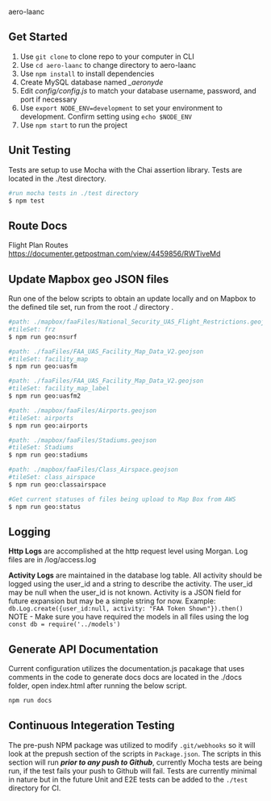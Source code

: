 aero-laanc

## Get Started
1. Use `git clone` to clone repo to your computer in CLI
2. Use `cd aero-laanc` to change directory to aero-laanc
3. Use `npm install` to install dependencies
4. Create MySQL database named *_aeronyde*
5. Edit *config/config.js* to match your database username, password, and port if necessary
6. Use `export NODE_ENV=development` to set your environment to development. Confirm setting using `echo $NODE_ENV`
7. Use `npm start` to run the project

## Unit Testing
Tests are setup to use Mocha with the Chai assertion library. Tests are located in the ./test directory. 
```bash
#run mocha tests in ./test directory
$ npm test
```
## Route Docs
Flight Plan Routes
https://documenter.getpostman.com/view/4459856/RWTiveMd

## Update Mapbox geo JSON files 

Run one of the below scripts to obtain an update locally and on Mapbox to the defined tile set, run from the root ./ directory . 
```bash
#path: ./mapbox/faaFiles/National_Security_UAS_Flight_Restrictions.geojson
#tileSet: frz
$ npm run geo:nsurf
```
```bash
#path: ./faaFiles/FAA_UAS_Facility_Map_Data_V2.geojson
#tileSet: facility_map
$ npm run geo:uasfm
```
```bash
#path: ./faaFiles/FAA_UAS_Facility_Map_Data_V2.geojson
#tileSet: facility_map_label
$ npm run geo:uasfm2
```
```bash
#path: ./mapbox/faaFiles/Airports.geojson
#tileSet: airports
$ npm run geo:airports
```
```bash
#path: ./mapbox/faaFiles/Stadiums.geojson
#tileSet: Stadiums
$ npm run geo:stadiums
```
```bash
#path: ./mapbox/faaFiles/Class_Airspace.geojson
#tileSet: class_airspace
$ npm run geo:classairspace
```
```bash
#Get current statuses of files being upload to Map Box from AWS
$ npm run geo:status
```

## Logging
**Http Logs** are accomplished at the http request level using Morgan. Log files are in /log/access.log

**Activity Logs** are maintained in the database log table. All activity should be logged using the user_id and a string to describe the activity.  The user_id may be null when the user_id is not known.  Activity is a JSON field for future expansion but may be a simple string for now.
Example:
`db.Log.create({user_id:null, activity: "FAA Token Shown"}).then()`
NOTE - Make sure you have required the models in all files using the log `const db = require('../models')`

## Generate API Documentation 
Current configuration utilizes the documentation.js pacakage that uses comments in the code to generate docs
docs are located in the ./docs folder, open index.html after running the below script. 

```bash
npm run docs
```

## Continuous Integeration Testing
The pre-push NPM package was utilized to modify ```.git/webhooks``` so it will look at the prepush section of the scripts in ```Package.json```. The scripts in this section will run ***prior to any push to Github***, currently Mocha tests are being run, if the test fails your push to Github will fail. Tests are currently minimal in nature but in the future Unit and E2E tests can be added to the ```./test``` directory for CI.  

